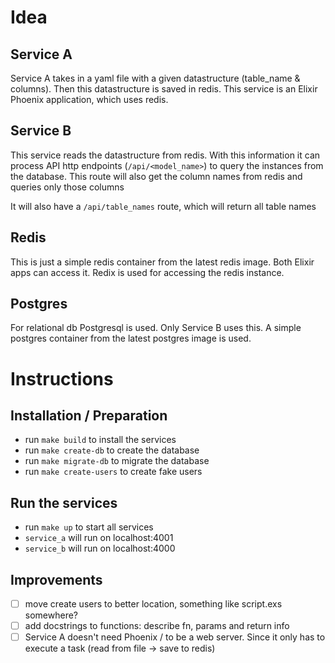 # Idea
## Service A
Service A takes in a yaml file with a given datastructure (table_name & columns). Then this datastructure is saved in redis. This service is an Elixir Phoenix application, which uses redis.

## Service B
This service reads the datastructure from redis. With this information it can process API http endpoints (`/api/<model_name>`) to query the instances from the database. This route will also get the column names from redis and queries only those columns

It will also have a `/api/table_names` route, which will return all table names

## Redis
This is just a simple redis container from the latest redis image. Both Elixir apps can access it. Redix is used for accessing the redis instance.

## Postgres
For relational db Postgresql is used. Only Service B uses this. A simple postgres container from the latest postgres image is used.

# Instructions
## Installation / Preparation
- run `make build` to install the services
- run `make create-db` to create the database
- run `make migrate-db` to migrate the database
- run `make create-users` to create fake users

## Run the services
- run `make up` to start all services
- `service_a` will run on localhost:4001
- `service_b` will run on localhost:4000

## Improvements
- [ ] move create users to better location, something like script.exs somewhere?
- [ ] add docstrings to functions: describe fn, params and return info
- [ ] Service A doesn't need Phoenix / to be a web server. Since it only has to execute a task (read from file -> save to redis)
